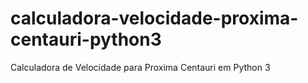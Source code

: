 # calculadora-velocidade-proxima-centauri-python3
Calculadora de Velocidade para Proxima Centauri em Python 3
